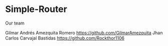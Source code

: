 # Simple-Router
Our team

Gilmar Andrés Amezquita Romero https://github.com/GilmarAmezquita
Jhan Carlos Carvajal Bastidas https://github.com/Rockthor1106
